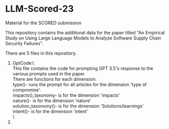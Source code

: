 # LLM-Scored-23
Material for the SCORED submission

This repository contains the additional data for the paper titled "An Empirical Study on Using Large Language Models to Analyze Software Supply Chain Security Failures". 

There are 5 files in this repository. 

1. GptCode:\                                                                       
This file contains the code for prompting GPT 3.5's response to the various prompts used in the paper.\
There are functions for each dimension:\
type()- runs the prompt for all articles for the dimension 'type of compromise'. \
impacts()_taxonomy- is for the dimension 'impacts'\
nature()- is for the dimension 'nature'\
solution_taxonomy()- is for the dimension 'Solutions/learnings'\
intent()- is for the dimension 'intent'\
 \
3. 
